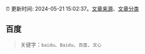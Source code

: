 :alarm_clock: 更新时间: 2024-05-21 15:02:37。[文章来源](/README.md)、[文章分类](/TAGS.md)

## 百度


> 关键字：`baidu`、`Baidu`、`百度`、`文心`



